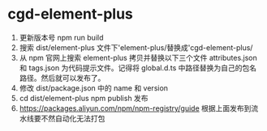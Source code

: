 # cgd-element-plus

1. 更新版本号 npm run build
2. 搜索 dist/element-plus 文件下'element-plus/替换成'cgd-element-plus/
3. 从 npm 官网上搜索 element-plus 拷贝并替换以下三个文件 attributes.json 和 tags.json 为代码提示文件。记得将 global.d.ts 中路径替换为自己的包名路径。然后就可以发布了。
4. 修改 dist/package.json 中的 name 和 version
5. cd dist/element-plus npm publish 发布
6. https://packages.aliyun.com/npm/npm-registry/guide 根据上面发布到流水线要不然自动化无法打包
